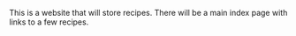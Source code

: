 This is a website that will store recipes. There will be a main index page with links to a few recipes.